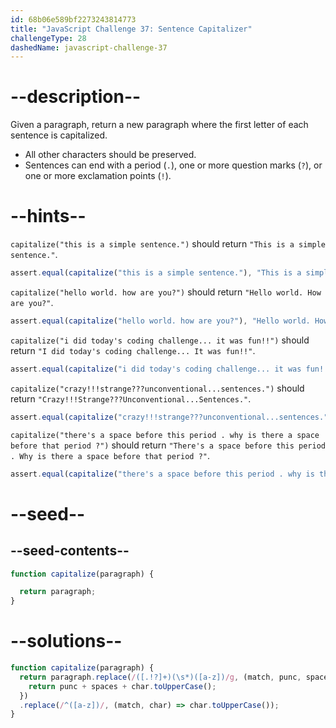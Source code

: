 ```yaml
---
id: 68b06e589bf2273243814773
title: "JavaScript Challenge 37: Sentence Capitalizer"
challengeType: 28
dashedName: javascript-challenge-37
---
```


# --description--

Given a paragraph, return a new paragraph where the first letter of each sentence is capitalized.

- All other characters should be preserved.
- Sentences can end with a period (`.`), one or more question marks (`?`), or one or more exclamation points (`!`).

# --hints--

`capitalize("this is a simple sentence.")` should return `"This is a simple sentence."`.

```js
assert.equal(capitalize("this is a simple sentence."), "This is a simple sentence.");
```

`capitalize("hello world. how are you?")` should return `"Hello world. How are you?"`.

```js
assert.equal(capitalize("hello world. how are you?"), "Hello world. How are you?");
```

`capitalize("i did today's coding challenge... it was fun!!")` should return `"I did today's coding challenge... It was fun!!"`.

```js
assert.equal(capitalize("i did today's coding challenge... it was fun!!"), "I did today's coding challenge... It was fun!!");
```

`capitalize("crazy!!!strange???unconventional...sentences.")` should return `"Crazy!!!Strange???Unconventional...Sentences."`.

```js
assert.equal(capitalize("crazy!!!strange???unconventional...sentences."), "Crazy!!!Strange???Unconventional...Sentences.");
```

`capitalize("there's a space before this period . why is there a space before that period ?")` should return `"There's a space before this period . Why is there a space before that period ?"`.

```js
assert.equal(capitalize("there's a space before this period . why is there a space before that period ?"), "There's a space before this period . Why is there a space before that period ?");
```

# --seed--

## --seed-contents--

```js
function capitalize(paragraph) {

  return paragraph;
}
```

# --solutions--

```js
function capitalize(paragraph) {
  return paragraph.replace(/([.!?]+)(\s*)([a-z])/g, (match, punc, spaces, char) => {
    return punc + spaces + char.toUpperCase();
  })
  .replace(/^([a-z])/, (match, char) => char.toUpperCase());
}
```
